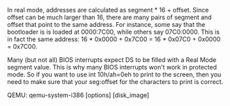 In real mode, addresses are calculated as segment * 16 + offset. Since offset can be much larger than 16, there are many pairs of segment and offset that point to the same address. For instance, some say that the bootloader is is loaded at 0000:7C00, while others say 07C0:0000. 
This is in fact the same address: 
  16 * 0x0000 + 0x7C00 = 16 * 0x07C0 + 0x0000 = 0x7C00.
  
  
Many (but not all) BIOS interrupts expect DS to be filled with a Real Mode segment value. This is why many BIOS interrupts won't work in protected mode. So if you want to use int 10h/ah=0eh to print to the screen, then you need to make sure that your seg:offset for the characters to print is correct.

QEMU: qemu-system-i386 [options] [disk_image]
